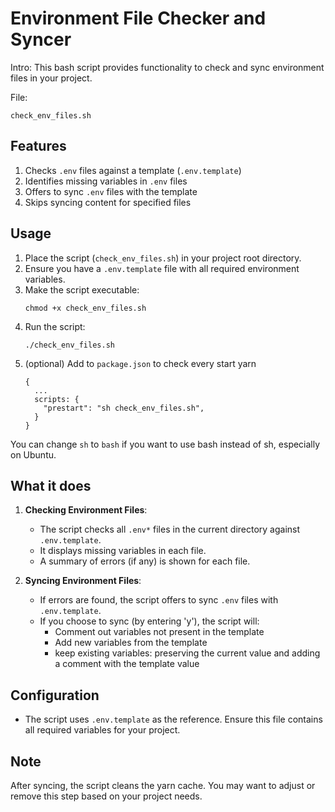 # Environment File Checker and Syncer

Intro: This bash script provides functionality to check and sync environment files in your project.

File:
```
check_env_files.sh
```


## Features

1. Checks `.env` files against a template (`.env.template`)
2. Identifies missing variables in `.env` files
3. Offers to sync `.env` files with the template
4. Skips syncing content for specified files

## Usage

1. Place the script (`check_env_files.sh`) in your project root directory.
2. Ensure you have a `.env.template` file with all required environment variables.
3. Make the script executable:
   ```
   chmod +x check_env_files.sh
   ```
4. Run the script:
   ```
   ./check_env_files.sh
   ```
5. (optional) Add to `package.json` to check every start yarn
    ```
    {
      ...
      scripts: {
        "prestart": "sh check_env_files.sh",
      }
    }
    ```
You can change `sh` to `bash` if you want to use bash instead of sh, especially on Ubuntu.

## What it does

1. **Checking Environment Files**:
   - The script checks all `.env*` files in the current directory against `.env.template`.
   - It displays missing variables in each file.
   - A summary of errors (if any) is shown for each file.

2. **Syncing Environment Files**:
   - If errors are found, the script offers to sync `.env` files with `.env.template`.
   - If you choose to sync (by entering 'y'), the script will:
     - Comment out variables not present in the template
     - Add new variables from the template
     - keep existing variables: preserving the current value and adding a comment with the template value

## Configuration

- The script uses `.env.template` as the reference. Ensure this file contains all required variables for your project.

## Note

After syncing, the script cleans the yarn cache. You may want to adjust or remove this step based on your project needs.
